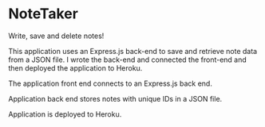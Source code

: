 # NoteTaker

Write, save and delete notes!

This application uses an Express.js back-end to save and retrieve note data from a JSON file.
I wrote the back-end and connected the front-end and then deployed the application to Heroku.

The application front end connects to an Express.js back end.

Application back end stores notes with unique IDs in a JSON file.

Application is deployed to Heroku.

